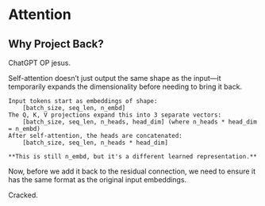 # Attention

## Why Project Back?

ChatGPT OP jesus.

Self-attention doesn’t just output the same shape as the input—it temporarily expands the dimensionality before needing to bring it back.

    Input tokens start as embeddings of shape:
        [batch_size, seq_len, n_embd]
    The Q, K, V projections expand this into 3 separate vectors:
        [batch_size, seq_len, n_heads, head_dim] (where n_heads * head_dim = n_embd)
    After self-attention, the heads are concatenated:
        [batch_size, seq_len, n_heads * head_dim]
    
    **This is still n_embd, but it's a different learned representation.**

Now, before we add it back to the residual connection, we need to ensure it has the same format as the original input embeddings.

Cracked. 